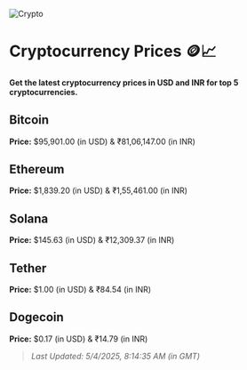 
![Crypto](https://www.techguide.com.au/wp-content/uploads/2020/11/crypto3.jpeg)

# Cryptocurrency Prices 🪙📈

#### Get the latest cryptocurrency prices in USD and INR for top 5 cryptocurrencies.

## Bitcoin

**Price:** $95,901.00 (in USD) & ₹81,06,147.00 (in INR)

## Ethereum

**Price:** $1,839.20 (in USD) & ₹1,55,461.00 (in INR)

## Solana

**Price:** $145.63 (in USD) & ₹12,309.37 (in INR)

## Tether

**Price:** $1.00 (in USD) & ₹84.54 (in INR)

## Dogecoin

**Price:** $0.17 (in USD) & ₹14.79 (in INR)

> _Last Updated: 5/4/2025, 8:14:35 AM (in GMT)_
